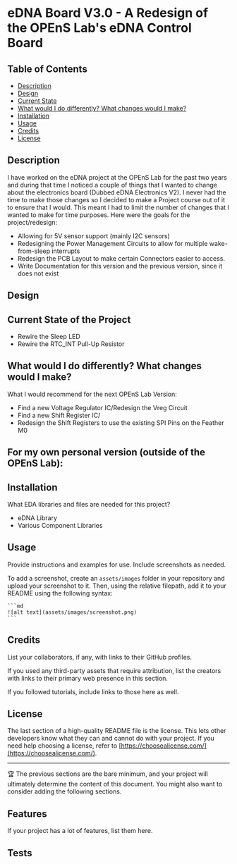 # eDNA Board V3.0 - A Redesign of the OPEnS Lab's eDNA Control Board

## Table of Contents

- [Description](#description)
- [Design](#design)
- [Current State](#current-state-of-the-project)
- [What would I do differently? What changes would I make?](#what-would-i-do-differently-what-changes-would-i-make)
- [Installation](#installation) <!-- Should I have Installation and Usage above or below the Design, Current State, Changes, etc? -->
- [Usage](#usage)
- [Credits](#credits)
- [License](#license)

## Description

I have worked on the eDNA project at the OPEnS Lab for the past two years and during that time I noticed a couple of things that I wanted to change about the electronics board (Dubbed eDNA Electronics V2). I never had the time to make those changes so I decided to make a Project course out of it to ensure that I would. This meant I had to limit the number of changes that I wanted to make for time purposes. Here were the goals for the project/redesign:
- Allowing for 5V sensor support (mainly I2C sensors)
- Redesigning the Power Management Circuits to allow for multiple wake-from-sleep interrupts
- Redesign the PCB Layout to make certain Connectors easier to access.
- Write Documentation for this version and the previous version, since it does not exist

## Design



## Current State of the Project

- Rewire the Sleep LED
- Rewire the RTC_INT Pull-Up Resistor

## What would I do differently? What changes would I make?

What I would recommend for the next OPEnS Lab Version:
- Find a new Voltage Regulator IC/Redesign the Vreg Circuit
- Find a new Shift Register IC/
- Redesign the Shift Registers to use the existing SPI Pins on the Feather M0


For my own personal version (outside of the OPEnS Lab):
- 

## Installation

What EDA libraries and files are needed for this project?
- eDNA Library
- Various Component Libraries
<!-- Make a singular Library for all of the components Symbols and footprints -->
<!-- Insert a link to a library guide or make my own -->

<!-- Add a link to the firmware installation guide -->
<!-- Note which code version to use -->

## Usage

Provide instructions and examples for use. Include screenshots as needed.

To add a screenshot, create an `assets/images` folder in your repository and upload your screenshot to it. Then, using the relative filepath, add it to your README using the following syntax:

    ```md
    ![alt text](assets/images/screenshot.png)
    ```

## Credits

List your collaborators, if any, with links to their GitHub profiles.
<!-- Nathan Jesudason - Code Changes -->

If you used any third-party assets that require attribution, list the creators with links to their primary web presence in this section.
<!-- Hypnos Board -->
<!-- Link the Symbols and Footprints used? -->

If you followed tutorials, include links to those here as well.
<!-- Did not follow any tutorial during this design -->

## License

<!-- Check What License the eDNA Board falls under -->

The last section of a high-quality README file is the license. This lets other developers know what they can and cannot do with your project. If you need help choosing a license, refer to [https://choosealicense.com/](https://choosealicense.com/).

---

🏆 The previous sections are the bare minimum, and your project will ultimately determine the content of this document. You might also want to consider adding the following sections.

## Features

If your project has a lot of features, list them here.

## Tests
